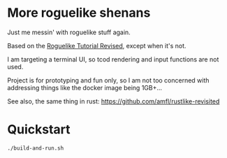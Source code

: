 # More roguelike shenans

Just me messin' with roguelike stuff again.

Based on the [Roguelike Tutorial Revised][rtr], except when it's not.

I am targeting a terminal UI, so tcod rendering and input functions are not
used.

Project is for prototyping and fun only, so I am not too concerned with
addressing things like the docker image being 1GB+...

See also, the same thing in rust: https://github.com/amfl/rustlike-revisited

# Quickstart

```sh
./build-and-run.sh
```

[rtr]: http://rogueliketutorials.com/tutorials/tcod/
